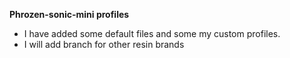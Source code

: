 **Phrozen-sonic-mini profiles**
- I have added some default files and some my custom profiles.
- I will add branch for other resin brands 
